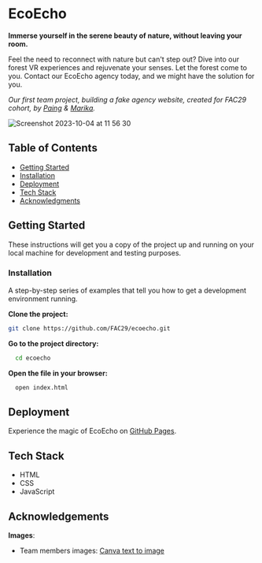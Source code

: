 # EcoEcho

**Immerse yourself in the serene beauty of nature, without leaving your room.**

Feel the need to reconnect with nature but can't step out? Dive into our forest VR experiences and rejuvenate your senses. Let the forest come to you. Contact our EcoEcho agency today, and we might have the solution for you.

*Our first team project, building a fake agency website, created for FAC29 cohort, by [Paing](https://github.com/Paing-Ko) & [Marika](https://github.com/MarikaBBB).*

![Screenshot 2023-10-04 at 11 56 30](https://github.com/FAC29A/ecoecho/assets/75099079/85382021-6986-4907-b53c-5f23c81687c1)

## Table of Contents

- [Getting Started](#getting-started)
- [Installation](#installation)
- [Deployment](#deployment)
- [Tech Stack](#tech-stack)
- [Acknowledgments](#acknowledgments)


## Getting Started

These instructions will get you a copy of the project up and running on your local machine for development and testing purposes.

### Installation

A step-by-step series of examples that tell you how to get a development environment running.

**Clone the project:**

```bash
git clone https://github.com/FAC29/ecoecho.git
```

**Go to the project directory:**

```bash
  cd ecoecho
```

**Open the file in your browser:**

```bash
  open index.html
```

## Deployment

Experience the magic of EcoEcho on [GitHub Pages](https://fac29a.github.io/ecoecho/).

## Tech Stack

- HTML
- CSS
- JavaScript

## Acknowledgements

**Images**:
- Team members images: [Canva text to image](https://www.canva.com/apps/text-to-image)
